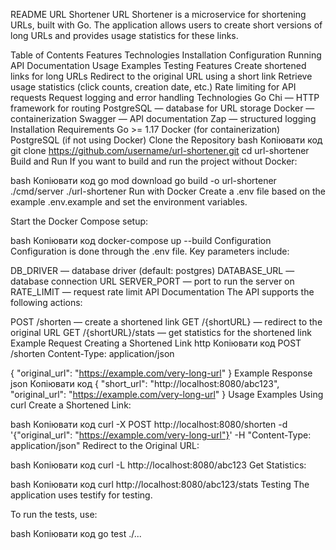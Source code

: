 README 
URL Shortener
URL Shortener is a microservice for shortening URLs, built with Go. The application allows users to create short versions of long URLs and provides usage statistics for these links.

Table of Contents
Features
Technologies
Installation
Configuration
Running
API Documentation
Usage Examples
Testing
Features
Create shortened links for long URLs
Redirect to the original URL using a short link
Retrieve usage statistics (click counts, creation date, etc.)
Rate limiting for API requests
Request logging and error handling
Technologies
Go
Chi — HTTP framework for routing
PostgreSQL — database for URL storage
Docker — containerization
Swagger — API documentation
Zap — structured logging
Installation
Requirements
Go >= 1.17
Docker (for containerization)
PostgreSQL (if not using Docker)
Clone the Repository
bash
Копіювати код
git clone https://github.com/username/url-shortener.git
cd url-shortener
Build and Run
If you want to build and run the project without Docker:

bash
Копіювати код
go mod download
go build -o url-shortener ./cmd/server
./url-shortener
Run with Docker
Create a .env file based on the example .env.example and set the environment variables.

Start the Docker Compose setup:

bash
Копіювати код
docker-compose up --build
Configuration
Configuration is done through the .env file. Key parameters include:

DB_DRIVER — database driver (default: postgres)
DATABASE_URL — database connection URL
SERVER_PORT — port to run the server on
RATE_LIMIT — request rate limit
API Documentation
The API supports the following actions:

POST /shorten — create a shortened link
GET /{shortURL} — redirect to the original URL
GET /{shortURL}/stats — get statistics for the shortened link
Example Request
Creating a Shortened Link
http
Копіювати код
POST /shorten
Content-Type: application/json

{
  "original_url": "https://example.com/very-long-url"
}
Example Response
json
Копіювати код
{
  "short_url": "http://localhost:8080/abc123",
  "original_url": "https://example.com/very-long-url"
}
Usage Examples
Using curl
Create a Shortened Link:

bash
Копіювати код
curl -X POST http://localhost:8080/shorten -d '{"original_url": "https://example.com/very-long-url"}' -H "Content-Type: application/json"
Redirect to the Original URL:

bash
Копіювати код
curl -L http://localhost:8080/abc123
Get Statistics:

bash
Копіювати код
curl http://localhost:8080/abc123/stats
Testing
The application uses testify for testing.

To run the tests, use:

bash
Копіювати код
go test ./...
